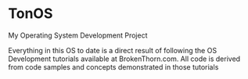 TonOS
=====

My Operating System Development Project

Everything in this OS to date is a direct result of following the OS Development 
tutorials available at BrokenThorn.com. All code is derived from code samples and concepts
demonstrated in those tutorials

